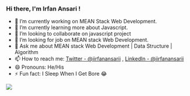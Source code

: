 ###  Hi there, I'm Irfan Ansari !



- 🔭 I’m currently working on  MEAN Stack Web Development. 
- 🌱 I’m currently learning more about Javascript.
- 👯 I’m looking to collaborate on javascript project
- 🤔 I’m looking for job on  MEAN stack Web Development.
- 💬 Ask me about MEAN stack Web Development | Data Structure | Algorithm
- 📫 How to reach me: [Twitter - @iirfanansarii](https://twitter.com/iirfanansarii) , [LinkedIn - @iirfanansarii](https://www.linkedin.com/in/iirfanansarii/) 
- 😄 Pronouns: He/His
- ⚡ Fun fact: I Sleep When I Get Bore 😂

<img src="https://github-readme-stats.vercel.app/api?username=iirfanansarii&&show_icons=true&title_color=ffffff&icon_color=bb2acf&text_color=daf7dc&bg_color=151515">


